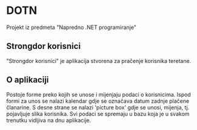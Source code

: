 # DOTN
Projekt iz predmeta "Napredno .NET programiranje"

## Strongdor korisnici
"Strongdor korisnici" je aplikacija stvorena za pračenje korisnika teretane.

## O aplikaciji
Postoje forme preko kojih se unose i mijenjaju podaci o korisnicima.
Ispod formi za unos se nalazi kalendar gdje se označava datum zadnje plačene članarine.
S desne strane se nalazi 'picture box' gdje se unosi, mijenja, tj. pojavljuje slika korisnika.
Svi podaci se spremaju u bazu koja je u svakom trenutku vidljiva na dnu aplikacije.

